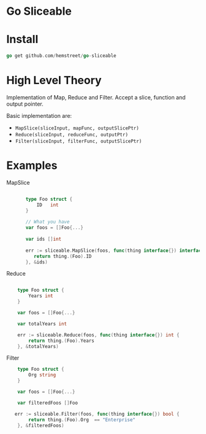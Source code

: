 Go Sliceable
===

Install
====

```go
go get github.com/hemstreet/go-sliceable
```

High Level Theory
===
Implementation of Map, Reduce and Filter. Accept a slice, function and output pointer.

Basic implementation are: 
* `MapSlice(sliceInput, mapFunc, outputSlicePtr)`
* `Reduce(sliceInput, reduceFunc, outputPtr)`
* `Filter(sliceInput, filterFunc, outputSlicePtr)`

Examples
===
MapSlice
``` go

       type Foo struct {
           ID   int
       }
   
       // What you have
       var foos = []Foo{...}
   
       var ids []int
   
       err := sliceable.MapSlice(foos, func(thing interface{}) interface{} {
          return thing.(Foo).ID
       }, &ids)
```

Reduce
``` go

    type Foo struct {
        Years int
    }

    var foos = []Foo{...}

    var totalYears int

    err := sliceable.Reduce(foos, func(thing interface{}) int {
        return thing.(Foo).Years
    }, &totalYears)
```

Filter
``` go
    type Foo struct {
        Org string
    }

    var foos = []Foo{...}

    var filteredFoos []Foo

   err := sliceable.Filter(foos, func(thing interface{}) bool {
        return thing.(Foo).Org  == "Enterprise"
    }, &filteredFoos)
```
